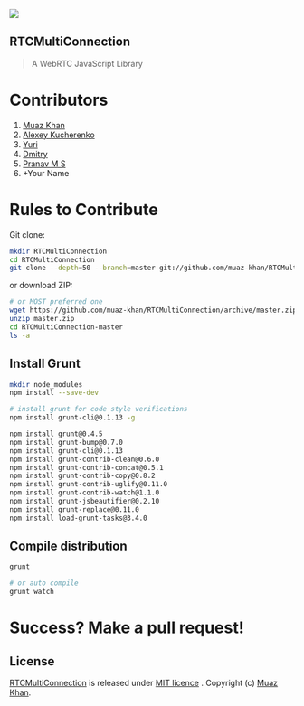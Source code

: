 <a href="https://github.com/muaz-khan/RTCMultiConnection"><img src="https://i.imgur.com/MFfRBSM.png" /></a>

## RTCMultiConnection

> A WebRTC JavaScript Library

# Contributors

1. [Muaz Khan](https://github.com/muaz-khan)
2. [Alexey Kucherenko](https://github.com/killmenot)
3. [Yuri](https://github.com/Yuripetusko)
4. [Dmitry](https://github.com/Reptoh)
5. [Pranav M S](https://github.com/pranavms13)
6. +Your Name

# Rules to Contribute

Git clone:

```sh
mkdir RTCMultiConnection
cd RTCMultiConnection
git clone --depth=50 --branch=master git://github.com/muaz-khan/RTCMultiConnection.git ./
```

or download ZIP:

```sh
# or MOST preferred one
wget https://github.com/muaz-khan/RTCMultiConnection/archive/master.zip
unzip master.zip 
cd RTCMultiConnection-master
ls -a
```

## Install Grunt

```sh
mkdir node_modules
npm install --save-dev

# install grunt for code style verifications
npm install grunt-cli@0.1.13 -g

npm install grunt@0.4.5
npm install grunt-bump@0.7.0
npm install grunt-cli@0.1.13
npm install grunt-contrib-clean@0.6.0
npm install grunt-contrib-concat@0.5.1
npm install grunt-contrib-copy@0.8.2
npm install grunt-contrib-uglify@0.11.0
npm install grunt-contrib-watch@1.1.0
npm install grunt-jsbeautifier@0.2.10
npm install grunt-replace@0.11.0
npm install load-grunt-tasks@3.4.0
```

## Compile distribution

```sh
grunt

# or auto compile
grunt watch
```

# Success? Make a pull request!

## License

[RTCMultiConnection](https://github.com/muaz-khan/RTCMultiConnection) is released under [MIT licence](https://github.com/muaz-khan/RTCMultiConnection/blob/master/LICENSE.md) . Copyright (c) [Muaz Khan](http://www.MuazKhan.com/).
